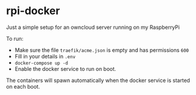 # rpi-docker
Just a simple setup for an owncloud server running on my RaspberryPi

To run:
- Make sure the file `traefik/acme.json` is empty and has permissions `600`
- Fill in your details in `.env`
- `docker-compose up -d`
- Enable the docker service to run on boot.

The containers will spawn automatically when the docker service is started on each boot.
